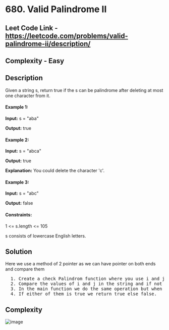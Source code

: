 # 680. Valid Palindrome II

## Leet Code Link - https://leetcode.com/problems/valid-palindrome-ii/description/

## Complexity - Easy

## Description
Given a string s, return true if the s can be palindrome after deleting at most one character from it.

 

#### Example 1:

**Input:** s = "aba"

**Output:** true
#### Example 2:

**Input:** s = "abca"

**Output:** true

**Explanation:** You could delete the character 'c'.
#### Example 3:

**Input:** s = "abc"

**Output:** false
 

#### Constraints:

1 <= s.length <= 105

s consists of lowercase English letters.

## Solution
Here we use a method of 2 pointer as we can have pointer on both ends and compare them 

<pre>
  1. Create a check Palindrom function where you use i and j and loop them till i is less than j
  2. Compare the values of i and j in the string and if not equal then it would return false else it would increment i and decrement j and proceed 
  3. In the main function we do the same operation but when there is a not equal condition arrives, we call the palindrome function created above and pass the value of i and j-1 or i+1 and jas we need to try both ends where it should work removing 1 element after i or before j.
  4. If either of them is true we return true else false.
</pre>

## Complexity
![image](https://github.com/user-attachments/assets/9e0d6db9-9e9d-482c-8042-9502c83af570)
